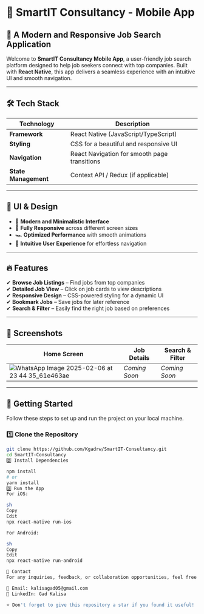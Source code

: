 # 🚀 SmartIT Consultancy - Mobile App  

## 📱 A Modern and Responsive Job Search Application  

Welcome to **SmartIT Consultancy Mobile App**, a user-friendly job search platform designed to help job seekers connect with top companies. Built with **React Native**, this app delivers a seamless experience with an intuitive UI and smooth navigation.  

---

## 🛠️ Tech Stack  

| Technology    | Description |
|--------------|-------------|
| **Framework** | React Native (JavaScript/TypeScript) |
| **Styling**   | CSS for a beautiful and responsive UI |
| **Navigation** | React Navigation for smooth page transitions |
| **State Management** | Context API / Redux (if applicable) |

---

## 🎨 UI & Design  

- 📌 **Modern and Minimalistic Interface**  
- 📱 **Fully Responsive** across different screen sizes  
- 🏎 **Optimized Performance** with smooth animations  
- 🎯 **Intuitive User Experience** for effortless navigation  

---

## 🔥 Features  

✔ **Browse Job Listings** – Find jobs from top companies  
✔ **Detailed Job View** – Click on job cards to view descriptions  
✔ **Responsive Design** – CSS-powered styling for a dynamic UI  
✔ **Bookmark Jobs** – Save jobs for later reference  
✔ **Search & Filter** – Easily find the right job based on preferences  

---

## 📸 Screenshots  

| Home Screen | Job Details | Search & Filter |  
|------------|------------|----------------|  
| ![WhatsApp Image 2025-02-06 at 23 44 35_61e463ae](https://github.com/user-attachments/assets/8fa53d18-3dbd-4389-8a66-7332e07a4c77) | _Coming Soon_ | _Coming Soon_ |  

---

## 🚀 Getting Started  

Follow these steps to set up and run the project on your local machine.  

### 1️⃣ Clone the Repository  
```sh
git clone https://github.com/Kgadrw/SmartIT-Consultancy.git
cd SmartIT-Consultancy
2️⃣ Install Dependencies

npm install
# or
yarn install
3️⃣ Run the App
For iOS:

sh
Copy
Edit
npx react-native run-ios

For Android:

sh
Copy
Edit
npx react-native run-android

📩 Contact
For any inquiries, feedback, or collaboration opportunities, feel free to reach out:

📧 Email: kalisagad05@gmail.com
🔗 LinkedIn: Gad Kalisa

⭐ Don't forget to give this repository a star if you found it useful!
